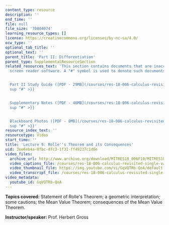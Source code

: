 ```yaml
---
content_type: resource
description: ''
end_time: ''
file: null
file_size: '70004074'
learning_resource_types: []
license: https://creativecommons.org/licenses/by-nc-sa/4.0/
ocw_type: ''
optional_tab_title: ''
optional_text: ''
parent_title: 'Part II: Differentiation'
parent_type: SupplementalResourceSection
related_resources_text: 'This section contains documents that are inaccessible to
  screen reader software. A "#" symbol is used to denote such documents.


  Part II Study Guide ([PDF - 29MB](/courses/res-18-006-calculus-revisited-single-variable-calculus-fall-2010/resources/mitres_18_006_study_2-1)){{<
  sup "#" >}}


  Supplementary Notes ([PDF - 46MB](/courses/res-18-006-calculus-revisited-single-variable-calculus-fall-2010/resources/mitres_18_006_supp_notes-1)){{<
  sup "#" >}}


  Blackboard Photos ([PDF - 8MB](/courses/res-18-006-calculus-revisited-single-variable-calculus-fall-2010/resources/mitres_18_006_blackboard-1)){{<
  sup "#" >}}'
resource_index_text: ''
resourcetype: Video
start_time: ''
title: 'Lecture 9: Rolle''s Theorem and its Consequences'
uid: 3ee6eb4a-0fbc-dfc3-1f31-ff49237c1d6e
video_files:
  archive_url: http://www.archive.org/download/MITRES18_006F10/MITRES18_006F10_26_0209_300k.mp4
  video_captions_file: /courses/res-18-006-calculus-revisited-single-variable-calculus-fall-2010/ef682a8ecee6531ca479546f273cd8fd_GqVQTRb-QoA.vtt
  video_thumbnail_file: https://img.youtube.com/vi/GqVQTRb-QoA/default.jpg
  video_transcript_file: /courses/res-18-006-calculus-revisited-single-variable-calculus-fall-2010/a4c5432da4898566240c40e273ade40a_GqVQTRb-QoA.pdf
video_metadata:
  youtube_id: GqVQTRb-QoA
---
```


**Topics covered:** Statement of Rolle's Theorem; a geometric interpretation; some cautions; the Mean Value Theorem; consequences of the Mean Value Theorem.

**Instructor/speaker:** Prof. Herbert Gross

